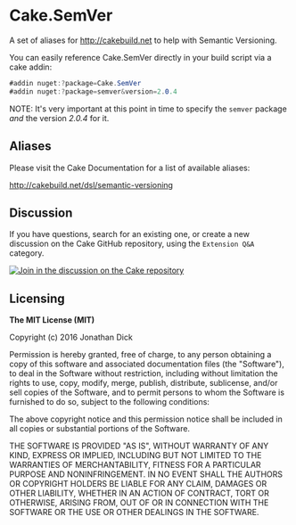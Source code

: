 # Cake.SemVer
A set of aliases for http://cakebuild.net to help with Semantic Versioning.


You can easily reference Cake.SemVer directly in your build script via a cake addin:

```csharp
#addin nuget:?package=Cake.SemVer
#addin nuget:?package=semver&version=2.0.4
```

NOTE: It's very important at this point in time to specify the `semver` package *and* the version _2.0.4_ for it.


## Aliases

Please visit the Cake Documentation for a list of available aliases:

http://cakebuild.net/dsl/semantic-versioning

## Discussion

If you have questions, search for an existing one, or create a new discussion on the Cake GitHub repository, using the `Extension Q&A` category.

[![Join in the discussion on the Cake repository](https://img.shields.io/badge/GitHub-Discussions-green?logo=github)](https://github.com/cake-build/cake/discussions)

## Licensing
**The MIT License (MIT)**

Copyright (c) 2016 Jonathan Dick

Permission is hereby granted, free of charge, to any person obtaining a copy of this software and associated documentation files (the "Software"), to deal in the Software without restriction, including without limitation the rights to use, copy, modify, merge, publish, distribute, sublicense, and/or sell copies of the Software, and to permit persons to whom the Software is furnished to do so, subject to the following conditions:

The above copyright notice and this permission notice shall be included in all copies or substantial portions of the Software.

THE SOFTWARE IS PROVIDED "AS IS", WITHOUT WARRANTY OF ANY KIND, EXPRESS OR IMPLIED, INCLUDING BUT NOT LIMITED TO THE WARRANTIES OF MERCHANTABILITY, FITNESS FOR A PARTICULAR PURPOSE AND NONINFRINGEMENT. IN NO EVENT SHALL THE AUTHORS OR COPYRIGHT HOLDERS BE LIABLE FOR ANY CLAIM, DAMAGES OR OTHER LIABILITY, WHETHER IN AN ACTION OF CONTRACT, TORT OR OTHERWISE, ARISING FROM, OUT OF OR IN CONNECTION WITH THE SOFTWARE OR THE USE OR OTHER DEALINGS IN THE SOFTWARE.
